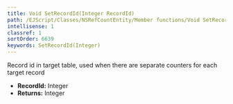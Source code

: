 ```yaml
---
title: Void SetRecordId(Integer RecordId)
path: /EJScript/Classes/NSRefCountEntity/Member functions/Void SetRecordId(Integer p_0)
intellisense: 1
classref: 1
sortOrder: 6639
keywords: SetRecordId(Integer)
---
```



Record id in target table, used when there are separate counters for each target record



* **RecordId:** Integer
* **Returns:** Integer


